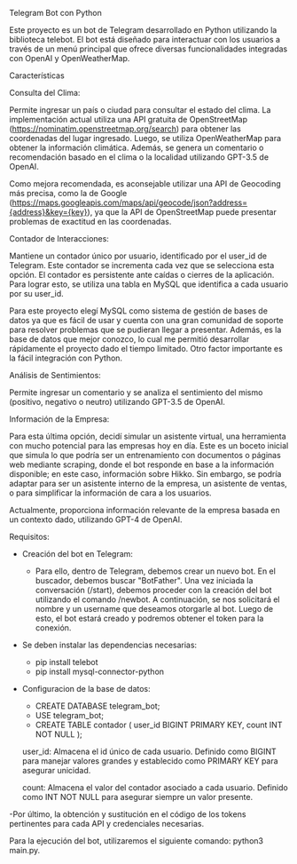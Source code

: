 Telegram Bot con Python

Este proyecto es un bot de Telegram desarrollado en Python utilizando la biblioteca telebot. El bot está diseñado para interactuar con los usuarios a través de un menú principal que ofrece diversas funcionalidades integradas con OpenAI y OpenWeatherMap.

Características

Consulta del Clima:

Permite ingresar un país o ciudad para consultar el estado del clima. La implementación actual utiliza una API gratuita de OpenStreetMap (https://nominatim.openstreetmap.org/search) para obtener las coordenadas del lugar ingresado. Luego, se utiliza OpenWeatherMap para obtener la información climática. Además, se genera un comentario o recomendación basado en el clima o la localidad utilizando GPT-3.5 de OpenAI.

Como mejora recomendada, es aconsejable utilizar una API de Geocoding más precisa, como la de Google (https://maps.googleapis.com/maps/api/geocode/json?address={address}&key={key}), ya que la API de OpenStreetMap puede presentar problemas de exactitud en las coordenadas.

Contador de Interacciones:

Mantiene un contador único por usuario, identificado por el user_id de Telegram. Este contador se incrementa cada vez que se selecciona esta opción. El contador es persistente ante caídas o cierres de la aplicación. Para lograr esto, se utiliza una tabla en MySQL que identifica a cada usuario por su user_id.

Para este proyecto elegí MySQL como sistema de gestión de bases de datos ya que es fácil de usar y cuenta con una gran comunidad de soporte para resolver problemas que se pudieran llegar a presentar. Además, es la base de datos que mejor conozco, lo cual me permitió desarrollar rápidamente el proyecto dado el tiempo limitado. Otro factor importante es la fácil integración con Python.

Análisis de Sentimientos:

Permite ingresar un comentario y se analiza el sentimiento del mismo (positivo, negativo o neutro) utilizando GPT-3.5 de OpenAI.

Información de la Empresa:

Para esta última opción, decidí simular un asistente virtual, una herramienta con mucho potencial para las empresas hoy en día. Este es un boceto inicial que simula lo que podría ser un entrenamiento con documentos o páginas web mediante scraping, donde el bot responde en base a la información disponible; en este caso, información sobre Hikko. Sin embargo, se podría adaptar para ser un asistente interno de la empresa, un asistente de ventas, o para simplificar la información de cara a los usuarios.

Actualmente, proporciona información relevante de la empresa basada en un contexto dado, utilizando GPT-4 de OpenAI.

Requisitos:
- Creación del bot en Telegram:
    - Para ello, dentro de Telegram, debemos crear un nuevo bot. En el buscador, debemos buscar "BotFather". Una vez iniciada la conversación (/start), debemos proceder con la creación del bot utilizando el comando /newbot. A continuación, se nos solicitará el nombre y un username que deseamos otorgarle al bot. Luego de esto, el bot estará creado y podremos obtener el token para la conexión.

- Se deben instalar las dependencias necesarias:
    - pip install telebot
    - pip install mysql-connector-python

- Configuracion de la base de datos:
    - CREATE DATABASE telegram_bot;
    - USE telegram_bot;
    - CREATE TABLE contador (
        user_id BIGINT PRIMARY KEY,
        count INT NOT NULL
    );

    user_id: Almacena el id único de cada usuario. Definido como BIGINT para manejar valores grandes y establecido como PRIMARY KEY para asegurar unicidad.
    
    count: Almacena el valor del contador asociado a cada usuario. Definido como INT NOT NULL para asegurar siempre un valor presente.

-Por último, la obtención y sustitución en el código de los tokens pertinentes para cada API y credenciales necesarias.

Para la ejecución del bot, utilizaremos el siguiente comando: python3 main.py.


